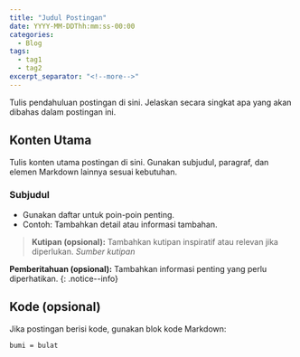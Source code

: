 ```yaml
---
title: "Judul Postingan"
date: YYYY-MM-DDThh:mm:ss-00:00
categories:
  - Blog
tags:
  - tag1
  - tag2
excerpt_separator: "<!--more-->"
---
```


Tulis pendahuluan postingan di sini. Jelaskan secara singkat apa yang akan dibahas dalam postingan ini.

<!--more-->

## Konten Utama
Tulis konten utama postingan di sini. Gunakan subjudul, paragraf, dan elemen Markdown lainnya sesuai kebutuhan.

### Subjudul
- Gunakan daftar untuk poin-poin penting.
- Contoh: Tambahkan detail atau informasi tambahan.

> **Kutipan (opsional):** Tambahkan kutipan inspiratif atau relevan jika diperlukan.
> <cite>Sumber kutipan</cite>

**Pemberitahuan (opsional):** Tambahkan informasi penting yang perlu diperhatikan.
{: .notice--info}

## Kode (opsional)
Jika postingan berisi kode, gunakan blok kode Markdown:

```language
bumi = bulat
```
